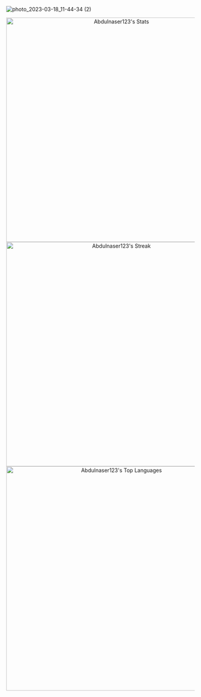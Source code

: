 ![photo_2023-03-18_11-44-34 (2)](https://user-images.githubusercontent.com/108693961/226169368-788235af-3a87-42fb-9786-62d3fbaae2e0.jpg)
<p align="center">
  <img src="https://github-readme-stats.vercel.app/api?username=Abdulnaser123&theme=tokyonight&show_icons=true&hide_border=false&count_private=true" alt="Abdulnaser123's Stats" width="600">
  <br>
  <img src="https://github-readme-streak-stats.herokuapp.com/?user=Abdulnaser123&theme=tokyonight&hide_border=false" alt="Abdulnaser123's Streak" width="600">
  <br>
  <img src="https://github-readme-stats.vercel.app/api/top-langs/?username=Abdulnaser123&theme=tokyonight&show_icons=true&hide_border=false&layout=compact" alt="Abdulnaser123's Top Languages" width="600">
</p>
